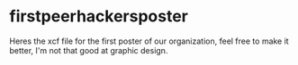 # firstpeerhackersposter
Heres the xcf file for the first poster of our organization, feel free to make it better, I'm not that good at graphic design.
